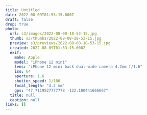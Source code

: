 ```yaml
---
title: Untitled
date: 2022-08-09T01:53:15.000Z
draft: false
drop: true
photo:
  url: s3/images/2022-08-08-18-53-15.jpg
  thumb: s3/thumbs/2022-08-08-18-53-15.jpg
  preview: s3/previews/2022-08-08-18-53-15.jpg
  created: 2022-08-09T01:53:15.000Z
  exif:
    make: Apple
    model: "iPhone 12 mini"
    lens: "iPhone 12 mini back dual wide camera 4.2mm f/1.6"
    iso: 64
    aperture: 1.6
    shutter_speed: 1/100
    focal_length: "4.2 mm"
    gps: "47.7119527777778 -122.180441666667"
  title: null
  caption: null
links: []
---
```

